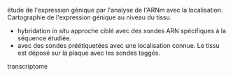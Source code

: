 étude de l'expression génique par l'analyse de l'ARNm  avec la localisation. Cartographie de l'expression génique au niveau du tissu.

* hybridation _in situ_ approche ciblé avec des sondes ARN spécifiques à la séquence étudiée.
* avec des sondes préétiquetées avec une localisation connue. Le tissu est déposé sur la plaque avec les sondes taggés.

transcriptome